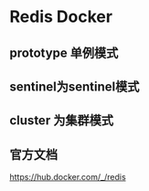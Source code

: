 # Redis Docker 
## prototype 单例模式

## sentinel为sentinel模式

## cluster 为集群模式

## 官方文档

<https://hub.docker.com/_/redis>